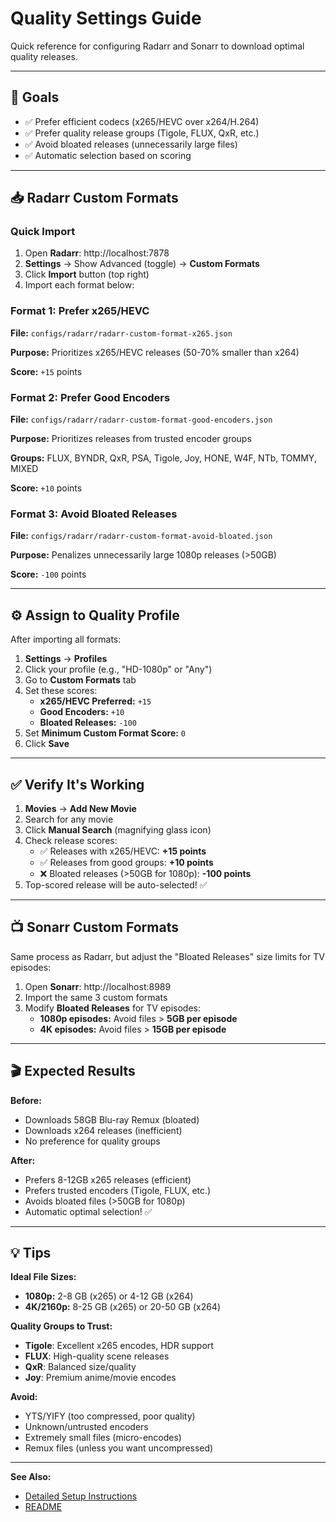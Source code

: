 # Quality Settings Guide

Quick reference for configuring Radarr and Sonarr to download optimal quality releases.

---

## 🎯 Goals

- ✅ Prefer efficient codecs (x265/HEVC over x264/H.264)
- ✅ Prefer quality release groups (Tigole, FLUX, QxR, etc.)
- ✅ Avoid bloated releases (unnecessarily large files)
- ✅ Automatic selection based on scoring

---

## 📥 Radarr Custom Formats

### Quick Import

1. Open **Radarr**: http://localhost:7878
2. **Settings** → Show Advanced (toggle) → **Custom Formats**
3. Click **Import** button (top right)
4. Import each format below:

### Format 1: Prefer x265/HEVC

**File:** `configs/radarr/radarr-custom-format-x265.json`

**Purpose:** Prioritizes x265/HEVC releases (50-70% smaller than x264)

**Score:** `+15` points

### Format 2: Prefer Good Encoders

**File:** `configs/radarr/radarr-custom-format-good-encoders.json`

**Purpose:** Prioritizes releases from trusted encoder groups

**Groups:** FLUX, BYNDR, QxR, PSA, Tigole, Joy, HONE, W4F, NTb, TOMMY, MIXED

**Score:** `+10` points

### Format 3: Avoid Bloated Releases

**File:** `configs/radarr/radarr-custom-format-avoid-bloated.json`

**Purpose:** Penalizes unnecessarily large 1080p releases (>50GB)

**Score:** `-100` points

---

## ⚙️ Assign to Quality Profile

After importing all formats:

1. **Settings** → **Profiles**
2. Click your profile (e.g., "HD-1080p" or "Any")
3. Go to **Custom Formats** tab
4. Set these scores:
   - **x265/HEVC Preferred:** `+15`
   - **Good Encoders:** `+10`
   - **Bloated Releases:** `-100`
5. Set **Minimum Custom Format Score:** `0`
6. Click **Save**

---

## ✅ Verify It's Working

1. **Movies** → **Add New Movie**
2. Search for any movie
3. Click **Manual Search** (magnifying glass icon)
4. Check release scores:
   - ✅ Releases with x265/HEVC: **+15 points**
   - ✅ Releases from good groups: **+10 points**
   - ❌ Bloated releases (>50GB for 1080p): **-100 points**
5. Top-scored release will be auto-selected! ✅

---

## 📺 Sonarr Custom Formats

Same process as Radarr, but adjust the "Bloated Releases" size limits for TV episodes:

1. Open **Sonarr**: http://localhost:8989
2. Import the same 3 custom formats
3. Modify **Bloated Releases** for TV episodes:
   - **1080p episodes:** Avoid files > **5GB per episode**
   - **4K episodes:** Avoid files > **15GB per episode**

---

## 🎬 Expected Results

**Before:**
- Downloads 58GB Blu-ray Remux (bloated)
- Downloads x264 releases (inefficient)
- No preference for quality groups

**After:**
- Prefers 8-12GB x265 releases (efficient)
- Prefers trusted encoders (Tigole, FLUX, etc.)
- Avoids bloated files (>50GB for 1080p)
- Automatic optimal selection! ✅

---

## 💡 Tips

**Ideal File Sizes:**
- **1080p:** 2-8 GB (x265) or 4-12 GB (x264)
- **4K/2160p:** 8-25 GB (x265) or 20-50 GB (x264)

**Quality Groups to Trust:**
- **Tigole**: Excellent x265 encodes, HDR support
- **FLUX**: High-quality scene releases
- **QxR**: Balanced size/quality
- **Joy**: Premium anime/movie encodes

**Avoid:**
- YTS/YIFY (too compressed, poor quality)
- Unknown/untrusted encoders
- Extremely small files (micro-encodes)
- Remux files (unless you want uncompressed)

---

**See Also:**
- [Detailed Setup Instructions](SETUP_INSTRUCTIONS.md)
- [README](../README.md)
